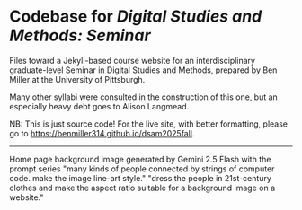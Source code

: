 # Codebase for *Digital Studies and Methods: Seminar*
Files toward a Jekyll-based course website for an interdisciplinary graduate-level Seminar in Digital Studies and Methods, prepared by Ben Miller at the University of Pittsburgh.

Many other syllabi were consulted in the construction of this one, but an especially heavy debt goes to Alison Langmead.

NB: This is just source code! For the live site, with better formatting, please go to https://benmiller314.github.io/dsam2025fall.


---

Home page background image generated by Gemini 2.5 Flash with the prompt series "many kinds of people connected by strings of computer code. make the image line-art style." "dress the people in 21st-century clothes and make the aspect ratio suitable for a background image on a website."
